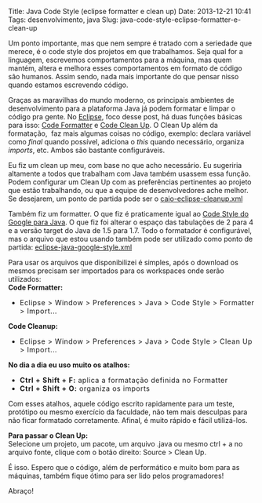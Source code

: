 Title: Java Code Style (eclipse formatter e clean up)
Date: 2013-12-21 10:41
Tags: desenvolvimento, java
Slug: java-code-style-eclipse-formatter-e-clean-up

Um ponto importante, mas que nem sempre é tratado com a seriedade que
merece, é o code style dos projetos em que trabalhamos. Seja qual for a
linguagem, escrevemos comportamentos para a máquina, mas quem mantém,
altera e melhora esses comportamentos em formato de código são humanos.
Assim sendo, nada mais importante do que pensar nisso quando estamos
escrevendo código.

<!--more-->

Graças as maravilhas do mundo moderno, os principais ambientes de
desenvolvimento para a plataforma Java já podem formatar e limpar o
código pra gente. No
[Eclipse](http://www.eclipse.org/ "Eclipse Website"), foco desse post,
há duas funções básicas para isso: [Code
Formatter](http://help.eclipse.org/indigo/index.jsp?topic=%2Forg.eclipse.jdt.doc.user%2Freference%2Fpreferences%2Fjava%2Fcodestyle%2Fref-preferences-formatter.htm "Help Eclipse Preferences Code Formatter")
e [Code Clean
Up](http://help.eclipse.org/indigo/index.jsp?topic=%2Forg.eclipse.jdt.doc.user%2Freference%2Fpreferences%2Fjava%2Fcodestyle%2Fref-preferences-cleanup.htm "Help Eclipse Preferences Clean Up").
O Clean Up além da formatação,  faz mais algumas coisas no código,
exemplo: declara variável como *final* quando possível, adiciona o
*this* quando necessário, organiza *imports*, etc. Ambos são bastante
configuráveis.

Eu fiz um clean up meu, com base no que acho necessário. Eu sugeriria
altamente a todos que trabalham com Java também usassem essa função.
Podem configurar um Clean Up com as preferências pertinentes ao projeto
que estão trabalhando, ou que a equipe de desenvolvedores ache melhor.
Se desejarem, um ponto de partida pode ser o
[caio-eclipse-cleanup.xml](https://dl.dropboxusercontent.com/u/23404136/caio-eclipse-cleanup.xml "Arquivo Caio Eclipse Clean Up xml")

Também fiz um formatter. O que fiz é praticamente igual ao [Code Style
do Google para
Java](http://google-styleguide.googlecode.com/svn/trunk/javaguide.html "Code Style do Google para Java").
O que fiz foi alterar o espaço das tabulações de 2 para 4 e a versão
target do Java de 1.5 para 1.7. Todo o formatador é configurável, mas o
arquivo que estou usando também pode ser utilizado como ponto de
partida:
[eclipse-java-google-style.xml](https://dl.dropboxusercontent.com/u/23404136/eclipse-java-google-style.xml "Eclipse Java Formatter by Google edited by Caio")

Para usar os arquivos que disponibilizei é simples, após o download os
mesmos precisam ser importados para os workspaces onde serão
utilizados:  
**Code Formatter:**

-   <span style="letter-spacing: 0.05em;">Eclipse \> Window \>
    Preferences \> Java \> Code Style \> Formatter \> Import...</span>

**Code Cleanup:**

-   <span style="letter-spacing: 0.05em;">Eclipse \> Window \>
    Preferences \> Java \> Code Style \> Clean Up \> Import...</span>

**No dia a dia eu uso muito os atalhos:**

-   <span style="letter-spacing: 0.05em;">**Ctrl + Shift + F:** aplica a
    formatação definida no Formatter</span>
-   <span style="letter-spacing: 0.05em;">**Ctrl + Shift + O:** organiza
    os imports</span>

Com esses atalhos, aquele código escrito rapidamente para um teste,
protótipo ou mesmo exercício da faculdade, não tem mais desculpas para
não ficar formatado corretamente. Afinal, é muito rápido e fácil
utilizá-los.

**Para passar o Clean Up:**  
Selecione um projeto, um pacote, um arquivo .java ou mesmo ctrl + a no
arquivo fonte, clique com o botão direito: Source \> Clean Up.

É isso. Espero que o código, além de performático e muito bom para as
máquinas, também fique ótimo para ser lido pelos programadores!

Abraço!

